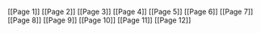 [[Page 1]]
[[Page 2]]
[[Page 3]]
[[Page 4]]
[[Page 5]]
[[Page 6]]
[[Page 7]]
[[Page 8]]
[[Page 9]]
[[Page 10]]
[[Page 11]]
[[Page 12]]